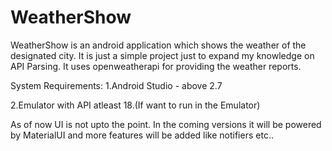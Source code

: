 # WeatherShow
WeatherShow is an android application which shows the weather of the designated city.
It is just a  simple project just to expand my knowledge on API Parsing.
It uses openweatherapi for providing the weather reports.


System Requirements:
1.Android Studio - above 2.7

2.Emulator with API atleast 18.(If want to run in the Emulator)

As of now UI is not upto the point. In the coming versions it will be powered by MaterialUI and more features will be added like notifiers etc..
